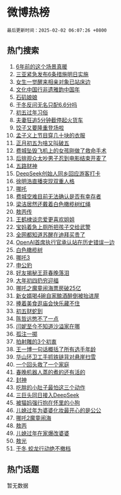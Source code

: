 # 微博热榜

`最后更新时间：2025-02-02 06:07:26 +0800`

## 热门搜索

1. [6年前的这个场景真暖](https://m.weibo.cn/search?containerid=100103type%3D1%26t%3D10%26q%3D%236%E5%B9%B4%E5%89%8D%E7%9A%84%E8%BF%99%E4%B8%AA%E5%9C%BA%E6%99%AF%E7%9C%9F%E6%9A%96%23&stream_entry_id=51&isnewpage=1&extparam=seat%3D1%26cate%3D10103%26c_type%3D51%26filter_type%3Drealtimehot%26stream_entry_id%3D51%26pos%3D0%26q%3D%25236%25E5%25B9%25B4%25E5%2589%258D%25E7%259A%2584%25E8%25BF%2599%25E4%25B8%25AA%25E5%259C%25BA%25E6%2599%25AF%25E7%259C%259F%25E6%259A%2596%2523%26dgr%3D0%26display_time%3D1738447644%26pre_seqid%3D17384476446590115271913)
1. [三亚紧急发布6条措施明日实施](https://m.weibo.cn/search?containerid=100103type%3D1%26t%3D10%26q%3D%23%E4%B8%89%E4%BA%9A%E7%B4%A7%E6%80%A5%E5%8F%91%E5%B8%836%E6%9D%A1%E6%8E%AA%E6%96%BD%E6%98%8E%E6%97%A5%E5%AE%9E%E6%96%BD%23&stream_entry_id=31&isnewpage=1&extparam=seat%3D1%26band_rank%3D1%26c_type%3D31%26flag%3D2%26cate%3D5001%26lcate%3D5001%26realpos%3D1%26filter_type%3Drealtimehot%26stream_entry_id%3D31%26pos%3D0%26q%3D%2523%25E4%25B8%2589%25E4%25BA%259A%25E7%25B4%25A7%25E6%2580%25A5%25E5%258F%2591%25E5%25B8%25836%25E6%259D%25A1%25E6%258E%25AA%25E6%2596%25BD%25E6%2598%258E%25E6%2597%25A5%25E5%25AE%259E%25E6%2596%25BD%2523%26dgr%3D0%26display_time%3D1738447644%26pre_seqid%3D17384476446590115271913)
1. [女生一觉醒来相亲对象已站床边](https://m.weibo.cn/search?containerid=100103type%3D1%26t%3D10%26q%3D%23%E5%A5%B3%E7%94%9F%E4%B8%80%E8%A7%89%E9%86%92%E6%9D%A5%E7%9B%B8%E4%BA%B2%E5%AF%B9%E8%B1%A1%E5%B7%B2%E7%AB%99%E5%BA%8A%E8%BE%B9%23&stream_entry_id=31&isnewpage=1&extparam=seat%3D1%26band_rank%3D2%26c_type%3D31%26flag%3D2%26cate%3D5001%26lcate%3D5001%26realpos%3D2%26filter_type%3Drealtimehot%26stream_entry_id%3D31%26pos%3D1%26q%3D%2523%25E5%25A5%25B3%25E7%2594%259F%25E4%25B8%2580%25E8%25A7%2589%25E9%2586%2592%25E6%259D%25A5%25E7%259B%25B8%25E4%25BA%25B2%25E5%25AF%25B9%25E8%25B1%25A1%25E5%25B7%25B2%25E7%25AB%2599%25E5%25BA%258A%25E8%25BE%25B9%2523%26dgr%3D0%26display_time%3D1738447644%26pre_seqid%3D17384476446590115271913)
1. [文化中国行非遗雅韵中国年](https://m.weibo.cn/search?containerid=100103type%3D1%26t%3D10%26q%3D%23%E6%96%87%E5%8C%96%E4%B8%AD%E5%9B%BD%E8%A1%8C%E9%9D%9E%E9%81%97%E9%9B%85%E9%9F%B5%E4%B8%AD%E5%9B%BD%E5%B9%B4%23&stream_entry_id=31&isnewpage=1&extparam=seat%3D1%26band_rank%3D3%26c_type%3D31%26flag%3D0%26cate%3D5001%26lcate%3D5001%26realpos%3D3%26filter_type%3Drealtimehot%26stream_entry_id%3D31%26pos%3D2%26q%3D%2523%25E6%2596%2587%25E5%258C%2596%25E4%25B8%25AD%25E5%259B%25BD%25E8%25A1%258C%25E9%259D%259E%25E9%2581%2597%25E9%259B%2585%25E9%259F%25B5%25E4%25B8%25AD%25E5%259B%25BD%25E5%25B9%25B4%2523%26dgr%3D0%26display_time%3D1738447644%26pre_seqid%3D17384476446590115271913)
1. [石矶娘娘](https://m.weibo.cn/search?containerid=100103type%3D1%26t%3D10%26q%3D%E7%9F%B3%E7%9F%B6%E5%A8%98%E5%A8%98&stream_entry_id=31&isnewpage=1&extparam=seat%3D1%26band_rank%3D4%26c_type%3D31%26flag%3D2%26cate%3D5001%26lcate%3D5001%26realpos%3D4%26filter_type%3Drealtimehot%26stream_entry_id%3D31%26pos%3D3%26q%3D%25E7%259F%25B3%25E7%259F%25B6%25E5%25A8%2598%25E5%25A8%2598%26dgr%3D0%26display_time%3D1738447644%26pre_seqid%3D17384476446590115271913)
1. [于冬反问无名只配6.6分吗](https://m.weibo.cn/search?containerid=100103type%3D1%26t%3D10%26q%3D%23%E4%BA%8E%E5%86%AC%E5%8F%8D%E9%97%AE%E6%97%A0%E5%90%8D%E5%8F%AA%E9%85%8D6.6%E5%88%86%E5%90%97%23&stream_entry_id=31&isnewpage=1&extparam=seat%3D1%26band_rank%3D5%26c_type%3D31%26flag%3D2%26cate%3D5001%26lcate%3D5001%26realpos%3D5%26filter_type%3Drealtimehot%26stream_entry_id%3D31%26pos%3D4%26q%3D%2523%25E4%25BA%258E%25E5%2586%25AC%25E5%258F%258D%25E9%2597%25AE%25E6%2597%25A0%25E5%2590%258D%25E5%258F%25AA%25E9%2585%258D6.6%25E5%2588%2586%25E5%2590%2597%2523%26dgr%3D0%26display_time%3D1738447644%26pre_seqid%3D17384476446590115271913)
1. [初五过年习俗](https://m.weibo.cn/search?containerid=100103type%3D1%26t%3D10%26q%3D%23%E5%88%9D%E4%BA%94%E8%BF%87%E5%B9%B4%E4%B9%A0%E4%BF%97%23&stream_entry_id=31&isnewpage=1&extparam=seat%3D1%26band_rank%3D6%26c_type%3D31%26flag%3D0%26cate%3D5001%26lcate%3D5001%26realpos%3D6%26filter_type%3Drealtimehot%26stream_entry_id%3D31%26pos%3D5%26q%3D%2523%25E5%2588%259D%25E4%25BA%2594%25E8%25BF%2587%25E5%25B9%25B4%25E4%25B9%25A0%25E4%25BF%2597%2523%26dgr%3D0%26display_time%3D1738447644%26pre_seqid%3D17384476446590115271913)
1. [夫妻狂追5分钟截停起火货车](https://m.weibo.cn/search?containerid=100103type%3D1%26t%3D10%26q%3D%23%E5%A4%AB%E5%A6%BB%E7%8B%82%E8%BF%BD5%E5%88%86%E9%92%9F%E6%88%AA%E5%81%9C%E8%B5%B7%E7%81%AB%E8%B4%A7%E8%BD%A6%23&stream_entry_id=31&isnewpage=1&extparam=seat%3D1%26band_rank%3D7%26c_type%3D31%26flag%3D32768%26cate%3D5001%26lcate%3D5001%26realpos%3D7%26filter_type%3Drealtimehot%26stream_entry_id%3D31%26pos%3D6%26q%3D%2523%25E5%25A4%25AB%25E5%25A6%25BB%25E7%258B%2582%25E8%25BF%25BD5%25E5%2588%2586%25E9%2592%259F%25E6%2588%25AA%25E5%2581%259C%25E8%25B5%25B7%25E7%2581%25AB%25E8%25B4%25A7%25E8%25BD%25A6%2523%26dgr%3D0%26display_time%3D1738447644%26pre_seqid%3D17384476446590115271913)
1. [饺子又要隆重登场啦](https://m.weibo.cn/search?containerid=100103type%3D1%26t%3D10%26q%3D%23%E9%A5%BA%E5%AD%90%E5%8F%88%E8%A6%81%E9%9A%86%E9%87%8D%E7%99%BB%E5%9C%BA%E5%95%A6%23&stream_entry_id=31&isnewpage=1&extparam=seat%3D1%26band_rank%3D8%26c_type%3D31%26flag%3D0%26cate%3D5001%26lcate%3D5001%26realpos%3D8%26filter_type%3Drealtimehot%26stream_entry_id%3D31%26pos%3D7%26q%3D%2523%25E9%25A5%25BA%25E5%25AD%2590%25E5%258F%2588%25E8%25A6%2581%25E9%259A%2586%25E9%2587%258D%25E7%2599%25BB%25E5%259C%25BA%25E5%2595%25A6%2523%26dgr%3D0%26display_time%3D1738447644%26pre_seqid%3D17384476446590115271913)
1. [孟子义上节目穿几十块的衣服](https://m.weibo.cn/search?containerid=100103type%3D1%26t%3D10%26q%3D%23%E5%AD%9F%E5%AD%90%E4%B9%89%E4%B8%8A%E8%8A%82%E7%9B%AE%E7%A9%BF%E5%87%A0%E5%8D%81%E5%9D%97%E7%9A%84%E8%A1%A3%E6%9C%8D%23&stream_entry_id=31&isnewpage=1&extparam=seat%3D1%26band_rank%3D9%26c_type%3D31%26flag%3D2%26cate%3D5001%26lcate%3D5001%26realpos%3D9%26filter_type%3Drealtimehot%26stream_entry_id%3D31%26pos%3D8%26q%3D%2523%25E5%25AD%259F%25E5%25AD%2590%25E4%25B9%2589%25E4%25B8%258A%25E8%258A%2582%25E7%259B%25AE%25E7%25A9%25BF%25E5%2587%25A0%25E5%258D%2581%25E5%259D%2597%25E7%259A%2584%25E8%25A1%25A3%25E6%259C%258D%2523%26dgr%3D0%26display_time%3D1738447644%26pre_seqid%3D17384476446590115271913)
1. [正月初五为啥又叫破五](https://m.weibo.cn/search?containerid=100103type%3D1%26t%3D10%26q%3D%23%E6%AD%A3%E6%9C%88%E5%88%9D%E4%BA%94%E4%B8%BA%E5%95%A5%E5%8F%88%E5%8F%AB%E7%A0%B4%E4%BA%94%23&stream_entry_id=31&isnewpage=1&extparam=seat%3D1%26band_rank%3D10%26c_type%3D31%26flag%3D0%26cate%3D5001%26lcate%3D5001%26realpos%3D10%26filter_type%3Drealtimehot%26stream_entry_id%3D31%26pos%3D9%26q%3D%2523%25E6%25AD%25A3%25E6%259C%2588%25E5%2588%259D%25E4%25BA%2594%25E4%25B8%25BA%25E5%2595%25A5%25E5%258F%2588%25E5%258F%25AB%25E7%25A0%25B4%25E4%25BA%2594%2523%26dgr%3D0%26display_time%3D1738447644%26pre_seqid%3D17384476446590115271913)
1. [费城坠毁飞机上的女孩刚做了救命手术](https://m.weibo.cn/search?containerid=100103type%3D1%26t%3D10%26q%3D%23%E8%B4%B9%E5%9F%8E%E5%9D%A0%E6%AF%81%E9%A3%9E%E6%9C%BA%E4%B8%8A%E7%9A%84%E5%A5%B3%E5%AD%A9%E5%88%9A%E5%81%9A%E4%BA%86%E6%95%91%E5%91%BD%E6%89%8B%E6%9C%AF%23&stream_entry_id=31&isnewpage=1&extparam=seat%3D1%26band_rank%3D11%26c_type%3D31%26flag%3D0%26cate%3D5001%26lcate%3D5001%26realpos%3D11%26filter_type%3Drealtimehot%26stream_entry_id%3D31%26pos%3D10%26q%3D%2523%25E8%25B4%25B9%25E5%259F%258E%25E5%259D%25A0%25E6%25AF%2581%25E9%25A3%259E%25E6%259C%25BA%25E4%25B8%258A%25E7%259A%2584%25E5%25A5%25B3%25E5%25AD%25A9%25E5%2588%259A%25E5%2581%259A%25E4%25BA%2586%25E6%2595%2591%25E5%2591%25BD%25E6%2589%258B%25E6%259C%25AF%2523%26dgr%3D0%26display_time%3D1738447644%26pre_seqid%3D17384476446590115271913)
1. [后排观众太吵男子忍到电影结束开麦了](https://m.weibo.cn/search?containerid=100103type%3D1%26t%3D10%26q%3D%23%E5%90%8E%E6%8E%92%E8%A7%82%E4%BC%97%E5%A4%AA%E5%90%B5%E7%94%B7%E5%AD%90%E5%BF%8D%E5%88%B0%E7%94%B5%E5%BD%B1%E7%BB%93%E6%9D%9F%E5%BC%80%E9%BA%A6%E4%BA%86%23&stream_entry_id=31&isnewpage=1&extparam=seat%3D1%26band_rank%3D12%26c_type%3D31%26flag%3D0%26cate%3D5001%26lcate%3D5001%26realpos%3D12%26filter_type%3Drealtimehot%26stream_entry_id%3D31%26pos%3D11%26q%3D%2523%25E5%2590%258E%25E6%258E%2592%25E8%25A7%2582%25E4%25BC%2597%25E5%25A4%25AA%25E5%2590%25B5%25E7%2594%25B7%25E5%25AD%2590%25E5%25BF%258D%25E5%2588%25B0%25E7%2594%25B5%25E5%25BD%25B1%25E7%25BB%2593%25E6%259D%259F%25E5%25BC%2580%25E9%25BA%25A6%25E4%25BA%2586%2523%26dgr%3D0%26display_time%3D1738447644%26pre_seqid%3D17384476446590115271913)
1. [五路财神](https://m.weibo.cn/search?containerid=100103type%3D1%26t%3D10%26q%3D%E4%BA%94%E8%B7%AF%E8%B4%A2%E7%A5%9E&stream_entry_id=31&isnewpage=1&extparam=seat%3D1%26band_rank%3D13%26c_type%3D31%26flag%3D0%26cate%3D5001%26lcate%3D5001%26realpos%3D13%26filter_type%3Drealtimehot%26stream_entry_id%3D31%26pos%3D12%26q%3D%25E4%25BA%2594%25E8%25B7%25AF%25E8%25B4%25A2%25E7%25A5%259E%26dgr%3D0%26display_time%3D1738447644%26pre_seqid%3D17384476446590115271913)
1. [DeepSeek创始人同乡回应游客打卡](https://m.weibo.cn/search?containerid=100103type%3D1%26t%3D10%26q%3D%23DeepSeek%E5%88%9B%E5%A7%8B%E4%BA%BA%E5%90%8C%E4%B9%A1%E5%9B%9E%E5%BA%94%E6%B8%B8%E5%AE%A2%E6%89%93%E5%8D%A1%23&stream_entry_id=31&isnewpage=1&extparam=seat%3D1%26band_rank%3D14%26c_type%3D31%26flag%3D0%26cate%3D5001%26lcate%3D5001%26realpos%3D14%26filter_type%3Drealtimehot%26stream_entry_id%3D31%26pos%3D13%26q%3D%2523DeepSeek%25E5%2588%259B%25E5%25A7%258B%25E4%25BA%25BA%25E5%2590%258C%25E4%25B9%25A1%25E5%259B%259E%25E5%25BA%2594%25E6%25B8%25B8%25E5%25AE%25A2%25E6%2589%2593%25E5%258D%25A1%2523%26dgr%3D0%26display_time%3D1738447644%26pre_seqid%3D17384476446590115271913)
1. [徐明浩直播突现双重人格](https://m.weibo.cn/search?containerid=100103type%3D1%26t%3D10%26q%3D%E5%BE%90%E6%98%8E%E6%B5%A9%E7%9B%B4%E6%92%AD%E7%AA%81%E7%8E%B0%E5%8F%8C%E9%87%8D%E4%BA%BA%E6%A0%BC&stream_entry_id=31&isnewpage=1&extparam=seat%3D1%26band_rank%3D15%26c_type%3D31%26flag%3D2%26cate%3D5001%26lcate%3D5001%26realpos%3D15%26filter_type%3Drealtimehot%26stream_entry_id%3D31%26pos%3D14%26q%3D%25E5%25BE%2590%25E6%2598%258E%25E6%25B5%25A9%25E7%259B%25B4%25E6%2592%25AD%25E7%25AA%2581%25E7%258E%25B0%25E5%258F%258C%25E9%2587%258D%25E4%25BA%25BA%25E6%25A0%25BC%26dgr%3D0%26display_time%3D1738447644%26pre_seqid%3D17384476446590115271913)
1. [哪吒](https://m.weibo.cn/search?containerid=100103type%3D1%26t%3D10%26q%3D%E5%93%AA%E5%90%92&stream_entry_id=31&isnewpage=1&extparam=seat%3D1%26band_rank%3D16%26c_type%3D31%26flag%3D0%26cate%3D5001%26lcate%3D5001%26realpos%3D16%26filter_type%3Drealtimehot%26stream_entry_id%3D31%26pos%3D15%26q%3D%25E5%2593%25AA%25E5%2590%2592%26dgr%3D0%26display_time%3D1738447644%26pre_seqid%3D17384476446590115271913)
1. [费城空难目前无法确认是否有幸存者](https://m.weibo.cn/search?containerid=100103type%3D1%26t%3D10%26q%3D%23%E8%B4%B9%E5%9F%8E%E7%A9%BA%E9%9A%BE%E7%9B%AE%E5%89%8D%E6%97%A0%E6%B3%95%E7%A1%AE%E8%AE%A4%E6%98%AF%E5%90%A6%E6%9C%89%E5%B9%B8%E5%AD%98%E8%80%85%23&stream_entry_id=31&isnewpage=1&extparam=seat%3D1%26band_rank%3D17%26c_type%3D31%26flag%3D0%26cate%3D5001%26lcate%3D5001%26realpos%3D17%26filter_type%3Drealtimehot%26stream_entry_id%3D31%26pos%3D16%26q%3D%2523%25E8%25B4%25B9%25E5%259F%258E%25E7%25A9%25BA%25E9%259A%25BE%25E7%259B%25AE%25E5%2589%258D%25E6%2597%25A0%25E6%25B3%2595%25E7%25A1%25AE%25E8%25AE%25A4%25E6%2598%25AF%25E5%2590%25A6%25E6%259C%2589%25E5%25B9%25B8%25E5%25AD%2598%25E8%2580%2585%2523%26dgr%3D0%26display_time%3D1738447644%26pre_seqid%3D17384476446590115271913)
1. [梁洁居然还戴着白色橄榄树红绳](https://m.weibo.cn/search?containerid=100103type%3D1%26t%3D10%26q%3D%E6%A2%81%E6%B4%81%E5%B1%85%E7%84%B6%E8%BF%98%E6%88%B4%E7%9D%80%E7%99%BD%E8%89%B2%E6%A9%84%E6%A6%84%E6%A0%91%E7%BA%A2%E7%BB%B3&stream_entry_id=31&isnewpage=1&extparam=seat%3D1%26band_rank%3D18%26c_type%3D31%26flag%3D2%26cate%3D5001%26lcate%3D5001%26realpos%3D18%26filter_type%3Drealtimehot%26stream_entry_id%3D31%26pos%3D17%26q%3D%25E6%25A2%2581%25E6%25B4%2581%25E5%25B1%2585%25E7%2584%25B6%25E8%25BF%2598%25E6%2588%25B4%25E7%259D%2580%25E7%2599%25BD%25E8%2589%25B2%25E6%25A9%2584%25E6%25A6%2584%25E6%25A0%2591%25E7%25BA%25A2%25E7%25BB%25B3%26dgr%3D0%26display_time%3D1738447644%26pre_seqid%3D17384476446590115271913)
1. [敖丙传](https://m.weibo.cn/search?containerid=100103type%3D1%26t%3D10%26q%3D%E6%95%96%E4%B8%99%E4%BC%A0&stream_entry_id=31&isnewpage=1&extparam=seat%3D1%26band_rank%3D19%26c_type%3D31%26flag%3D0%26cate%3D5001%26lcate%3D5001%26realpos%3D19%26filter_type%3Drealtimehot%26stream_entry_id%3D31%26pos%3D18%26q%3D%25E6%2595%2596%25E4%25B8%2599%25E4%25BC%25A0%26dgr%3D0%26display_time%3D1738447644%26pre_seqid%3D17384476446590115271913)
1. [王鹤棣谈恋爱更喜欢姐姐](https://m.weibo.cn/search?containerid=100103type%3D1%26t%3D10%26q%3D%23%E7%8E%8B%E9%B9%A4%E6%A3%A3%E8%B0%88%E6%81%8B%E7%88%B1%E6%9B%B4%E5%96%9C%E6%AC%A2%E5%A7%90%E5%A7%90%23&stream_entry_id=31&isnewpage=1&extparam=seat%3D1%26band_rank%3D20%26c_type%3D31%26flag%3D0%26cate%3D5001%26lcate%3D5001%26realpos%3D20%26filter_type%3Drealtimehot%26stream_entry_id%3D31%26pos%3D19%26q%3D%2523%25E7%258E%258B%25E9%25B9%25A4%25E6%25A3%25A3%25E8%25B0%2588%25E6%2581%258B%25E7%2588%25B1%25E6%259B%25B4%25E5%2596%259C%25E6%25AC%25A2%25E5%25A7%2590%25E5%25A7%2590%2523%26dgr%3D0%26display_time%3D1738447644%26pre_seqid%3D17384476446590115271913)
1. [宝妈着急上厕所把孩子交给武警](https://m.weibo.cn/search?containerid=100103type%3D1%26t%3D10%26q%3D%23%E5%AE%9D%E5%A6%88%E7%9D%80%E6%80%A5%E4%B8%8A%E5%8E%95%E6%89%80%E6%8A%8A%E5%AD%A9%E5%AD%90%E4%BA%A4%E7%BB%99%E6%AD%A6%E8%AD%A6%23&stream_entry_id=31&isnewpage=1&extparam=seat%3D1%26band_rank%3D21%26c_type%3D31%26flag%3D32768%26cate%3D5001%26lcate%3D5001%26realpos%3D21%26filter_type%3Drealtimehot%26stream_entry_id%3D31%26pos%3D20%26q%3D%2523%25E5%25AE%259D%25E5%25A6%2588%25E7%259D%2580%25E6%2580%25A5%25E4%25B8%258A%25E5%258E%2595%25E6%2589%2580%25E6%258A%258A%25E5%25AD%25A9%25E5%25AD%2590%25E4%25BA%25A4%25E7%25BB%2599%25E6%25AD%25A6%25E8%25AD%25A6%2523%26dgr%3D0%26display_time%3D1738447644%26pre_seqid%3D17384476446590115271913)
1. [全网都知道苏醒在迪拜买贵了](https://m.weibo.cn/search?containerid=100103type%3D1%26t%3D10%26q%3D%E5%85%A8%E7%BD%91%E9%83%BD%E7%9F%A5%E9%81%93%E8%8B%8F%E9%86%92%E5%9C%A8%E8%BF%AA%E6%8B%9C%E4%B9%B0%E8%B4%B5%E4%BA%86&stream_entry_id=31&isnewpage=1&extparam=seat%3D1%26band_rank%3D22%26c_type%3D31%26flag%3D0%26cate%3D5001%26lcate%3D5001%26realpos%3D22%26filter_type%3Drealtimehot%26stream_entry_id%3D31%26pos%3D21%26q%3D%25E5%2585%25A8%25E7%25BD%2591%25E9%2583%25BD%25E7%259F%25A5%25E9%2581%2593%25E8%258B%258F%25E9%2586%2592%25E5%259C%25A8%25E8%25BF%25AA%25E6%258B%259C%25E4%25B9%25B0%25E8%25B4%25B5%25E4%25BA%2586%26dgr%3D0%26display_time%3D1738447644%26pre_seqid%3D17384476446590115271913)
1. [OpenAI首席执行官承认站在历史错误一边](https://m.weibo.cn/search?containerid=100103type%3D1%26t%3D10%26q%3D%23OpenAI%E9%A6%96%E5%B8%AD%E6%89%A7%E8%A1%8C%E5%AE%98%E6%89%BF%E8%AE%A4%E7%AB%99%E5%9C%A8%E5%8E%86%E5%8F%B2%E9%94%99%E8%AF%AF%E4%B8%80%E8%BE%B9%23&stream_entry_id=31&isnewpage=1&extparam=seat%3D1%26band_rank%3D23%26c_type%3D31%26flag%3D0%26cate%3D5001%26lcate%3D5001%26realpos%3D23%26filter_type%3Drealtimehot%26stream_entry_id%3D31%26pos%3D22%26q%3D%2523OpenAI%25E9%25A6%2596%25E5%25B8%25AD%25E6%2589%25A7%25E8%25A1%258C%25E5%25AE%2598%25E6%2589%25BF%25E8%25AE%25A4%25E7%25AB%2599%25E5%259C%25A8%25E5%258E%2586%25E5%258F%25B2%25E9%2594%2599%25E8%25AF%25AF%25E4%25B8%2580%25E8%25BE%25B9%2523%26dgr%3D0%26display_time%3D1738447644%26pre_seqid%3D17384476446590115271913)
1. [白色橄榄树](https://m.weibo.cn/search?containerid=100103type%3D1%26t%3D10%26q%3D%E7%99%BD%E8%89%B2%E6%A9%84%E6%A6%84%E6%A0%91&stream_entry_id=31&isnewpage=1&extparam=seat%3D1%26band_rank%3D24%26c_type%3D31%26flag%3D0%26cate%3D5001%26lcate%3D5001%26realpos%3D24%26filter_type%3Drealtimehot%26stream_entry_id%3D31%26pos%3D23%26q%3D%25E7%2599%25BD%25E8%2589%25B2%25E6%25A9%2584%25E6%25A6%2584%25E6%25A0%2591%26dgr%3D0%26display_time%3D1738447644%26pre_seqid%3D17384476446590115271913)
1. [哪吒3](https://m.weibo.cn/search?containerid=100103type%3D1%26t%3D10%26q%3D%E5%93%AA%E5%90%923&stream_entry_id=31&isnewpage=1&extparam=seat%3D1%26band_rank%3D25%26c_type%3D31%26flag%3D0%26cate%3D5001%26lcate%3D5001%26realpos%3D25%26filter_type%3Drealtimehot%26stream_entry_id%3D31%26pos%3D24%26q%3D%25E5%2593%25AA%25E5%2590%25923%26dgr%3D0%26display_time%3D1738447644%26pre_seqid%3D17384476446590115271913)
1. [申公豹](https://m.weibo.cn/search?containerid=100103type%3D1%26t%3D10%26q%3D%E7%94%B3%E5%85%AC%E8%B1%B9&stream_entry_id=31&isnewpage=1&extparam=seat%3D1%26band_rank%3D26%26c_type%3D31%26flag%3D0%26cate%3D5001%26lcate%3D5001%26realpos%3D26%26filter_type%3Drealtimehot%26stream_entry_id%3D31%26pos%3D25%26q%3D%25E7%2594%25B3%25E5%2585%25AC%25E8%25B1%25B9%26dgr%3D0%26display_time%3D1738447644%26pre_seqid%3D17384476446590115271913)
1. [好友揭秘王菲春晚落泪](https://m.weibo.cn/search?containerid=100103type%3D1%26t%3D10%26q%3D%23%E5%A5%BD%E5%8F%8B%E6%8F%AD%E7%A7%98%E7%8E%8B%E8%8F%B2%E6%98%A5%E6%99%9A%E8%90%BD%E6%B3%AA%23&stream_entry_id=31&isnewpage=1&extparam=seat%3D1%26band_rank%3D27%26c_type%3D31%26flag%3D0%26cate%3D5001%26lcate%3D5001%26realpos%3D27%26filter_type%3Drealtimehot%26stream_entry_id%3D31%26pos%3D26%26q%3D%2523%25E5%25A5%25BD%25E5%258F%258B%25E6%258F%25AD%25E7%25A7%2598%25E7%258E%258B%25E8%258F%25B2%25E6%2598%25A5%25E6%2599%259A%25E8%2590%25BD%25E6%25B3%25AA%2523%26dgr%3D0%26display_time%3D1738447644%26pre_seqid%3D17384476446590115271913)
1. [大年初四扔穷迎福](https://m.weibo.cn/search?containerid=100103type%3D1%26t%3D10%26q%3D%23%E5%A4%A7%E5%B9%B4%E5%88%9D%E5%9B%9B%E6%89%94%E7%A9%B7%E8%BF%8E%E7%A6%8F%23&stream_entry_id=31&isnewpage=1&extparam=seat%3D1%26band_rank%3D28%26c_type%3D31%26flag%3D1%26cate%3D5001%26lcate%3D5001%26realpos%3D28%26filter_type%3Drealtimehot%26stream_entry_id%3D31%26pos%3D27%26q%3D%2523%25E5%25A4%25A7%25E5%25B9%25B4%25E5%2588%259D%25E5%259B%259B%25E6%2589%2594%25E7%25A9%25B7%25E8%25BF%258E%25E7%25A6%258F%2523%26dgr%3D0%26display_time%3D1738447644%26pre_seqid%3D17384476446590115271913)
1. [哪吒之魔童闹海票房破25亿](https://m.weibo.cn/search?containerid=100103type%3D1%26t%3D10%26q%3D%23%E5%93%AA%E5%90%92%E4%B9%8B%E9%AD%94%E7%AB%A5%E9%97%B9%E6%B5%B7%E7%A5%A8%E6%88%BF%E7%A0%B425%E4%BA%BF%23&stream_entry_id=31&isnewpage=1&extparam=seat%3D1%26band_rank%3D29%26c_type%3D31%26flag%3D0%26cate%3D5001%26lcate%3D5001%26realpos%3D29%26filter_type%3Drealtimehot%26stream_entry_id%3D31%26pos%3D28%26q%3D%2523%25E5%2593%25AA%25E5%2590%2592%25E4%25B9%258B%25E9%25AD%2594%25E7%25AB%25A5%25E9%2597%25B9%25E6%25B5%25B7%25E7%25A5%25A8%25E6%2588%25BF%25E7%25A0%25B425%25E4%25BA%25BF%2523%26dgr%3D0%26display_time%3D1738447644%26pre_seqid%3D17384476446590115271913)
1. [新女婿喝4碗自家酿酒醉倒被抬进屋](https://m.weibo.cn/search?containerid=100103type%3D1%26t%3D10%26q%3D%23%E6%96%B0%E5%A5%B3%E5%A9%BF%E5%96%9D4%E7%A2%97%E8%87%AA%E5%AE%B6%E9%85%BF%E9%85%92%E9%86%89%E5%80%92%E8%A2%AB%E6%8A%AC%E8%BF%9B%E5%B1%8B%23&stream_entry_id=31&isnewpage=1&extparam=seat%3D1%26band_rank%3D30%26c_type%3D31%26flag%3D0%26cate%3D5001%26lcate%3D5001%26realpos%3D30%26filter_type%3Drealtimehot%26stream_entry_id%3D31%26pos%3D29%26q%3D%2523%25E6%2596%25B0%25E5%25A5%25B3%25E5%25A9%25BF%25E5%2596%259D4%25E7%25A2%2597%25E8%2587%25AA%25E5%25AE%25B6%25E9%2585%25BF%25E9%2585%2592%25E9%2586%2589%25E5%2580%2592%25E8%25A2%25AB%25E6%258A%25AC%25E8%25BF%259B%25E5%25B1%258B%2523%26dgr%3D0%26display_time%3D1738447644%26pre_seqid%3D17384476446590115271913)
1. [捧着美食逛庙会快乐藏不住](https://m.weibo.cn/search?containerid=100103type%3D1%26t%3D10%26q%3D%23%E6%8D%A7%E7%9D%80%E7%BE%8E%E9%A3%9F%E9%80%9B%E5%BA%99%E4%BC%9A%E5%BF%AB%E4%B9%90%E8%97%8F%E4%B8%8D%E4%BD%8F%23&stream_entry_id=31&isnewpage=1&extparam=seat%3D1%26band_rank%3D31%26c_type%3D31%26flag%3D1%26cate%3D5001%26lcate%3D5001%26realpos%3D31%26filter_type%3Drealtimehot%26stream_entry_id%3D31%26pos%3D30%26q%3D%2523%25E6%258D%25A7%25E7%259D%2580%25E7%25BE%258E%25E9%25A3%259F%25E9%2580%259B%25E5%25BA%2599%25E4%25BC%259A%25E5%25BF%25AB%25E4%25B9%2590%25E8%2597%258F%25E4%25B8%258D%25E4%25BD%258F%2523%26dgr%3D0%26display_time%3D1738447644%26pre_seqid%3D17384476446590115271913)
1. [初五财蛇到](https://m.weibo.cn/search?containerid=100103type%3D1%26t%3D10%26q%3D%23%E5%88%9D%E4%BA%94%E8%B4%A2%E8%9B%87%E5%88%B0%23&stream_entry_id=31&isnewpage=1&extparam=seat%3D1%26band_rank%3D32%26c_type%3D31%26flag%3D0%26cate%3D5001%26lcate%3D5001%26realpos%3D32%26filter_type%3Drealtimehot%26stream_entry_id%3D31%26pos%3D31%26q%3D%2523%25E5%2588%259D%25E4%25BA%2594%25E8%25B4%25A2%25E8%259B%2587%25E5%2588%25B0%2523%26dgr%3D0%26display_time%3D1738447644%26pre_seqid%3D17384476446590115271913)
1. [陈哲远憋不了一点](https://m.weibo.cn/search?containerid=100103type%3D1%26t%3D10%26q%3D%23%E9%99%88%E5%93%B2%E8%BF%9C%E6%86%8B%E4%B8%8D%E4%BA%86%E4%B8%80%E7%82%B9%23&stream_entry_id=31&isnewpage=1&extparam=seat%3D1%26band_rank%3D33%26c_type%3D31%26flag%3D0%26cate%3D5001%26lcate%3D5001%26realpos%3D33%26filter_type%3Drealtimehot%26stream_entry_id%3D31%26pos%3D32%26q%3D%2523%25E9%2599%2588%25E5%2593%25B2%25E8%25BF%259C%25E6%2586%258B%25E4%25B8%258D%25E4%25BA%2586%25E4%25B8%2580%25E7%2582%25B9%2523%26dgr%3D0%26display_time%3D1738447644%26pre_seqid%3D17384476446590115271913)
1. [闫妮至今不知道沙溢家在哪](https://m.weibo.cn/search?containerid=100103type%3D1%26t%3D10%26q%3D%23%E9%97%AB%E5%A6%AE%E8%87%B3%E4%BB%8A%E4%B8%8D%E7%9F%A5%E9%81%93%E6%B2%99%E6%BA%A2%E5%AE%B6%E5%9C%A8%E5%93%AA%23&stream_entry_id=31&isnewpage=1&extparam=seat%3D1%26band_rank%3D34%26c_type%3D31%26flag%3D1%26cate%3D5001%26lcate%3D5001%26realpos%3D34%26filter_type%3Drealtimehot%26stream_entry_id%3D31%26pos%3D33%26q%3D%2523%25E9%2597%25AB%25E5%25A6%25AE%25E8%2587%25B3%25E4%25BB%258A%25E4%25B8%258D%25E7%259F%25A5%25E9%2581%2593%25E6%25B2%2599%25E6%25BA%25A2%25E5%25AE%25B6%25E5%259C%25A8%25E5%2593%25AA%2523%26dgr%3D0%26display_time%3D1738447644%26pre_seqid%3D17384476446590115271913)
1. [孤注一掷](https://m.weibo.cn/search?containerid=100103type%3D1%26t%3D10%26q%3D%23%E5%AD%A4%E6%B3%A8%E4%B8%80%E6%8E%B7%23&stream_entry_id=31&isnewpage=1&extparam=seat%3D1%26band_rank%3D35%26c_type%3D31%26flag%3D0%26cate%3D5001%26lcate%3D5001%26realpos%3D35%26filter_type%3Drealtimehot%26stream_entry_id%3D31%26pos%3D34%26q%3D%2523%25E5%25AD%25A4%25E6%25B3%25A8%25E4%25B8%2580%25E6%258E%25B7%2523%26dgr%3D0%26display_time%3D1738447644%26pre_seqid%3D17384476446590115271913)
1. [拍射雕的3个初衷](https://m.weibo.cn/search?containerid=100103type%3D1%26t%3D10%26q%3D%23%E6%8B%8D%E5%B0%84%E9%9B%95%E7%9A%843%E4%B8%AA%E5%88%9D%E8%A1%B7%23&stream_entry_id=31&isnewpage=1&extparam=seat%3D1%26band_rank%3D36%26c_type%3D31%26flag%3D0%26cate%3D5001%26lcate%3D5001%26realpos%3D36%26filter_type%3Drealtimehot%26stream_entry_id%3D31%26pos%3D35%26q%3D%2523%25E6%258B%258D%25E5%25B0%2584%25E9%259B%2595%25E7%259A%25843%25E4%25B8%25AA%25E5%2588%259D%25E8%25A1%25B7%2523%26dgr%3D0%26display_time%3D1738447644%26pre_seqid%3D17384476446590115271913)
1. [王一博一句话概括了所有选手年龄](https://m.weibo.cn/search?containerid=100103type%3D1%26t%3D10%26q%3D%23%E7%8E%8B%E4%B8%80%E5%8D%9A%E4%B8%80%E5%8F%A5%E8%AF%9D%E6%A6%82%E6%8B%AC%E4%BA%86%E6%89%80%E6%9C%89%E9%80%89%E6%89%8B%E5%B9%B4%E9%BE%84%23&stream_entry_id=31&isnewpage=1&extparam=seat%3D1%26band_rank%3D37%26c_type%3D31%26flag%3D0%26cate%3D5001%26lcate%3D5001%26realpos%3D37%26filter_type%3Drealtimehot%26stream_entry_id%3D31%26pos%3D36%26q%3D%2523%25E7%258E%258B%25E4%25B8%2580%25E5%258D%259A%25E4%25B8%2580%25E5%258F%25A5%25E8%25AF%259D%25E6%25A6%2582%25E6%258B%25AC%25E4%25BA%2586%25E6%2589%2580%25E6%259C%2589%25E9%2580%2589%25E6%2589%258B%25E5%25B9%25B4%25E9%25BE%2584%2523%26dgr%3D0%26display_time%3D1738447644%26pre_seqid%3D17384476446590115271913)
1. [华山环卫工手抓铁链背对悬崖扫雪](https://m.weibo.cn/search?containerid=100103type%3D1%26t%3D10%26q%3D%23%E5%8D%8E%E5%B1%B1%E7%8E%AF%E5%8D%AB%E5%B7%A5%E6%89%8B%E6%8A%93%E9%93%81%E9%93%BE%E8%83%8C%E5%AF%B9%E6%82%AC%E5%B4%96%E6%89%AB%E9%9B%AA%23&stream_entry_id=31&isnewpage=1&extparam=seat%3D1%26band_rank%3D38%26c_type%3D31%26flag%3D1%26cate%3D5001%26lcate%3D5001%26realpos%3D38%26filter_type%3Drealtimehot%26stream_entry_id%3D31%26pos%3D37%26q%3D%2523%25E5%258D%258E%25E5%25B1%25B1%25E7%258E%25AF%25E5%258D%25AB%25E5%25B7%25A5%25E6%2589%258B%25E6%258A%2593%25E9%2593%2581%25E9%2593%25BE%25E8%2583%258C%25E5%25AF%25B9%25E6%2582%25AC%25E5%25B4%2596%25E6%2589%25AB%25E9%259B%25AA%2523%26dgr%3D0%26display_time%3D1738447644%26pre_seqid%3D17384476446590115271913)
1. [一个回头救了一个家庭](https://m.weibo.cn/search?containerid=100103type%3D1%26t%3D10%26q%3D%23%E4%B8%80%E4%B8%AA%E5%9B%9E%E5%A4%B4%E6%95%91%E4%BA%86%E4%B8%80%E4%B8%AA%E5%AE%B6%E5%BA%AD%23&stream_entry_id=31&isnewpage=1&extparam=seat%3D1%26band_rank%3D39%26c_type%3D31%26flag%3D32768%26cate%3D5001%26lcate%3D5001%26realpos%3D39%26filter_type%3Drealtimehot%26stream_entry_id%3D31%26pos%3D38%26q%3D%2523%25E4%25B8%2580%25E4%25B8%25AA%25E5%259B%259E%25E5%25A4%25B4%25E6%2595%2591%25E4%25BA%2586%25E4%25B8%2580%25E4%25B8%25AA%25E5%25AE%25B6%25E5%25BA%25AD%2523%26dgr%3D0%26display_time%3D1738447644%26pre_seqid%3D17384476446590115271913)
1. [春晚机器人蒸的煮的还有活的](https://m.weibo.cn/search?containerid=100103type%3D1%26t%3D10%26q%3D%23%E6%98%A5%E6%99%9A%E6%9C%BA%E5%99%A8%E4%BA%BA%E8%92%B8%E7%9A%84%E7%85%AE%E7%9A%84%E8%BF%98%E6%9C%89%E6%B4%BB%E7%9A%84%23&stream_entry_id=31&isnewpage=1&extparam=seat%3D1%26band_rank%3D40%26c_type%3D31%26flag%3D1%26cate%3D5001%26lcate%3D5001%26realpos%3D40%26filter_type%3Drealtimehot%26stream_entry_id%3D31%26pos%3D39%26q%3D%2523%25E6%2598%25A5%25E6%2599%259A%25E6%259C%25BA%25E5%2599%25A8%25E4%25BA%25BA%25E8%2592%25B8%25E7%259A%2584%25E7%2585%25AE%25E7%259A%2584%25E8%25BF%2598%25E6%259C%2589%25E6%25B4%25BB%25E7%259A%2584%2523%26dgr%3D0%26display_time%3D1738447644%26pre_seqid%3D17384476446590115271913)
1. [封神](https://m.weibo.cn/search?containerid=100103type%3D1%26t%3D10%26q%3D%E5%B0%81%E7%A5%9E&stream_entry_id=31&isnewpage=1&extparam=seat%3D1%26band_rank%3D41%26c_type%3D31%26flag%3D0%26cate%3D5001%26lcate%3D5001%26realpos%3D41%26filter_type%3Drealtimehot%26stream_entry_id%3D31%26pos%3D40%26q%3D%25E5%25B0%2581%25E7%25A5%259E%26dgr%3D0%26display_time%3D1738447644%26pre_seqid%3D17384476446590115271913)
1. [吃胖的小肚子最怕这三个动作](https://m.weibo.cn/search?containerid=100103type%3D1%26t%3D10%26q%3D%23%E5%90%83%E8%83%96%E7%9A%84%E5%B0%8F%E8%82%9A%E5%AD%90%E6%9C%80%E6%80%95%E8%BF%99%E4%B8%89%E4%B8%AA%E5%8A%A8%E4%BD%9C%23&stream_entry_id=31&isnewpage=1&extparam=seat%3D1%26band_rank%3D42%26c_type%3D31%26flag%3D0%26cate%3D5001%26lcate%3D5001%26realpos%3D42%26filter_type%3Drealtimehot%26stream_entry_id%3D31%26pos%3D41%26q%3D%2523%25E5%2590%2583%25E8%2583%2596%25E7%259A%2584%25E5%25B0%258F%25E8%2582%259A%25E5%25AD%2590%25E6%259C%2580%25E6%2580%2595%25E8%25BF%2599%25E4%25B8%2589%25E4%25B8%25AA%25E5%258A%25A8%25E4%25BD%259C%2523%26dgr%3D0%26display_time%3D1738447644%26pre_seqid%3D17384476446590115271913)
1. [三巨头同日接入DeepSeek](https://m.weibo.cn/search?containerid=100103type%3D1%26t%3D10%26q%3D%23%E4%B8%89%E5%B7%A8%E5%A4%B4%E5%90%8C%E6%97%A5%E6%8E%A5%E5%85%A5DeepSeek%23&stream_entry_id=31&isnewpage=1&extparam=seat%3D1%26band_rank%3D43%26c_type%3D31%26flag%3D0%26cate%3D5001%26lcate%3D5001%26realpos%3D43%26filter_type%3Drealtimehot%26stream_entry_id%3D31%26pos%3D42%26q%3D%2523%25E4%25B8%2589%25E5%25B7%25A8%25E5%25A4%25B4%25E5%2590%258C%25E6%2597%25A5%25E6%258E%25A5%25E5%2585%25A5DeepSeek%2523%26dgr%3D0%26display_time%3D1738447644%26pre_seqid%3D17384476446590115271913)
1. [被猫妈强行抱在怀里的小狗](https://m.weibo.cn/search?containerid=100103type%3D1%26t%3D10%26q%3D%E8%A2%AB%E7%8C%AB%E5%A6%88%E5%BC%BA%E8%A1%8C%E6%8A%B1%E5%9C%A8%E6%80%80%E9%87%8C%E7%9A%84%E5%B0%8F%E7%8B%97&stream_entry_id=31&isnewpage=1&extparam=seat%3D1%26band_rank%3D44%26c_type%3D31%26flag%3D0%26cate%3D5001%26lcate%3D5001%26realpos%3D44%26filter_type%3Drealtimehot%26stream_entry_id%3D31%26pos%3D43%26q%3D%25E8%25A2%25AB%25E7%258C%25AB%25E5%25A6%2588%25E5%25BC%25BA%25E8%25A1%258C%25E6%258A%25B1%25E5%259C%25A8%25E6%2580%2580%25E9%2587%258C%25E7%259A%2584%25E5%25B0%258F%25E7%258B%2597%26dgr%3D0%26display_time%3D1738447644%26pre_seqid%3D17384476446590115271913)
1. [儿媳过年为婆婆化妆最开心的是公公](https://m.weibo.cn/search?containerid=100103type%3D1%26t%3D10%26q%3D%23%E5%84%BF%E5%AA%B3%E8%BF%87%E5%B9%B4%E4%B8%BA%E5%A9%86%E5%A9%86%E5%8C%96%E5%A6%86%E6%9C%80%E5%BC%80%E5%BF%83%E7%9A%84%E6%98%AF%E5%85%AC%E5%85%AC%23&stream_entry_id=31&isnewpage=1&extparam=seat%3D1%26band_rank%3D45%26c_type%3D31%26flag%3D0%26cate%3D5001%26lcate%3D5001%26realpos%3D45%26filter_type%3Drealtimehot%26stream_entry_id%3D31%26pos%3D44%26q%3D%2523%25E5%2584%25BF%25E5%25AA%25B3%25E8%25BF%2587%25E5%25B9%25B4%25E4%25B8%25BA%25E5%25A9%2586%25E5%25A9%2586%25E5%258C%2596%25E5%25A6%2586%25E6%259C%2580%25E5%25BC%2580%25E5%25BF%2583%25E7%259A%2584%25E6%2598%25AF%25E5%2585%25AC%25E5%2585%25AC%2523%26dgr%3D0%26display_time%3D1738447644%26pre_seqid%3D17384476446590115271913)
1. [哪吒2魔童闹海](https://m.weibo.cn/search?containerid=100103type%3D1%26t%3D10%26q%3D%23%E5%93%AA%E5%90%922%E9%AD%94%E7%AB%A5%E9%97%B9%E6%B5%B7%23&stream_entry_id=31&isnewpage=1&extparam=seat%3D1%26band_rank%3D46%26c_type%3D31%26flag%3D0%26cate%3D5001%26lcate%3D5001%26realpos%3D46%26filter_type%3Drealtimehot%26stream_entry_id%3D31%26pos%3D45%26q%3D%2523%25E5%2593%25AA%25E5%2590%25922%25E9%25AD%2594%25E7%25AB%25A5%25E9%2597%25B9%25E6%25B5%25B7%2523%26dgr%3D0%26display_time%3D1738447644%26pre_seqid%3D17384476446590115271913)
1. [敖丙](https://m.weibo.cn/search?containerid=100103type%3D1%26t%3D10%26q%3D%E6%95%96%E4%B8%99&stream_entry_id=31&isnewpage=1&extparam=seat%3D1%26band_rank%3D47%26c_type%3D31%26flag%3D0%26cate%3D5001%26lcate%3D5001%26realpos%3D47%26filter_type%3Drealtimehot%26stream_entry_id%3D31%26pos%3D46%26q%3D%25E6%2595%2596%25E4%25B8%2599%26dgr%3D0%26display_time%3D1738447644%26pre_seqid%3D17384476446590115271913)
1. [儿媳过年在家爆改婆婆](https://m.weibo.cn/search?containerid=100103type%3D1%26t%3D10%26q%3D%23%E5%84%BF%E5%AA%B3%E8%BF%87%E5%B9%B4%E5%9C%A8%E5%AE%B6%E7%88%86%E6%94%B9%E5%A9%86%E5%A9%86%23&stream_entry_id=31&isnewpage=1&extparam=seat%3D1%26band_rank%3D48%26c_type%3D31%26flag%3D0%26cate%3D5001%26lcate%3D5001%26realpos%3D48%26filter_type%3Drealtimehot%26stream_entry_id%3D31%26pos%3D47%26q%3D%2523%25E5%2584%25BF%25E5%25AA%25B3%25E8%25BF%2587%25E5%25B9%25B4%25E5%259C%25A8%25E5%25AE%25B6%25E7%2588%2586%25E6%2594%25B9%25E5%25A9%2586%25E5%25A9%2586%2523%26dgr%3D0%26display_time%3D1738447644%26pre_seqid%3D17384476446590115271913)
1. [敖光](https://m.weibo.cn/search?containerid=100103type%3D1%26t%3D10%26q%3D%E6%95%96%E5%85%89&stream_entry_id=31&isnewpage=1&extparam=seat%3D1%26band_rank%3D49%26c_type%3D31%26flag%3D0%26cate%3D5001%26lcate%3D5001%26realpos%3D49%26filter_type%3Drealtimehot%26stream_entry_id%3D31%26pos%3D48%26q%3D%25E6%2595%2596%25E5%2585%2589%26dgr%3D0%26display_time%3D1738447644%26pre_seqid%3D17384476446590115271913)
1. [于冬 蛟龙行动绝不撤档](https://m.weibo.cn/search?containerid=100103type%3D1%26t%3D10%26q%3D%E4%BA%8E%E5%86%AC+%E8%9B%9F%E9%BE%99%E8%A1%8C%E5%8A%A8%E7%BB%9D%E4%B8%8D%E6%92%A4%E6%A1%A3&stream_entry_id=31&isnewpage=1&extparam=seat%3D1%26band_rank%3D50%26c_type%3D31%26flag%3D0%26cate%3D5001%26lcate%3D5001%26realpos%3D50%26filter_type%3Drealtimehot%26stream_entry_id%3D31%26pos%3D49%26q%3D%25E4%25BA%258E%25E5%2586%25AC%2520%25E8%259B%259F%25E9%25BE%2599%25E8%25A1%258C%25E5%258A%25A8%25E7%25BB%259D%25E4%25B8%258D%25E6%2592%25A4%25E6%25A1%25A3%26dgr%3D0%26display_time%3D1738447644%26pre_seqid%3D17384476446590115271913)

## 热门话题

暂无数据
